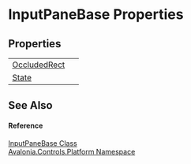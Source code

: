 # InputPaneBase Properties




## Properties
<table>
<tr>
<td><a href="P_Avalonia_Controls_Platform_InputPaneBase_OccludedRect">OccludedRect</a></td>
<td> </td>
</tr>
<tr>
<td><a href="P_Avalonia_Controls_Platform_InputPaneBase_State">State</a></td>
<td> </td>
</tr>
</table>

## See Also


#### Reference
<a href="T_Avalonia_Controls_Platform_InputPaneBase">InputPaneBase Class</a>  
<a href="N_Avalonia_Controls_Platform">Avalonia.Controls.Platform Namespace</a>  
